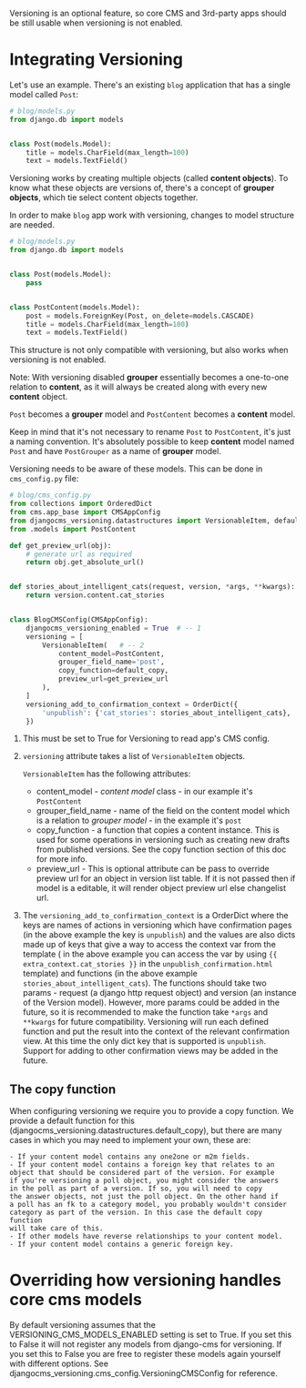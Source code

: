 Versioning is an optional feature, so core CMS and 3rd-party apps
should be still usable when versioning is not enabled.

# Integrating Versioning

Let's use an example. There's an existing `blog` application
that has a single model called `Post`:

```python
# blog/models.py
from django.db import models


class Post(models.Model):
    title = models.CharField(max_length=100)
    text = models.TextField()
```

Versioning works by creating multiple objects (called **content objects**).
To know what these objects are versions of, there's a concept of **grouper objects**,
which tie select content objects together.

In order to make `blog` app work with versioning, changes to model structure are needed.

```python
# blog/models.py
from django.db import models


class Post(models.Model):
    pass


class PostContent(models.Model):
    post = models.ForeignKey(Post, on_delete=models.CASCADE)
    title = models.CharField(max_length=100)
    text = models.TextField()
```

This structure is not only compatible with versioning,
but also works when versioning is not enabled.

Note: With versioning disabled **grouper** essentially becomes a one-to-one
relation to **content**, as it will always be created along with
every new **content** object.

`Post` becomes a **grouper** model and `PostContent` becomes a **content** model.

Keep in mind that it's not necessary to rename `Post` to `PostContent`,
it's just a naming convention. It's absolutely possible to keep **content** model
named `Post` and have `PostGrouper` as a name of **grouper** model.

Versioning needs to be aware of these models. This can be done in `cms_config.py` file:

```python
# blog/cms_config.py
from collections import OrderedDict
from cms.app_base import CMSAppConfig
from djangocms_versioning.datastructures import VersionableItem, default_copy
from .models import PostContent

def get_preview_url(obj):
    # generate url as required
    return obj.get_absolute_url()


def stories_about_intelligent_cats(request, version, *args, **kwargs):
    return version.content.cat_stories


class BlogCMSConfig(CMSAppConfig):
    djangocms_versioning_enabled = True  # -- 1
    versioning = [
        VersionableItem(   # -- 2
            content_model=PostContent,
            grouper_field_name='post',
            copy_function=default_copy,
            preview_url=get_preview_url
        ),
    ]
    versioning_add_to_confirmation_context = OrderDict({
        'unpublish': {'cat_stories': stories_about_intelligent_cats},
    })
```

1. This must be set to True for Versioning to read app's CMS config.
2. `versioning` attribute takes a list of `VersionableItem` objects.

    `VersionableItem` has the following attributes:

    - content_model - *content model* class - in our example it's `PostContent`
    - grouper_field_name - name of the field on the content model which is
    a relation to *grouper model* - in the example it's `post`
    - copy_function - a function that copies a content instance. This is
    used for some operations in versioning such as creating new drafts
    from published versions. See the copy function section of this doc for more info.
    - preview_url - This is optional attribute can be pass to override preview url for an object in version list
    table. If it is not passed then if model is a editable, it will render object preview url else
    changelist url.
3. The `versioning_add_to_confirmation_context` is a OrderDict where the keys are
   names of actions in versioning which have confirmation pages (in the
   above example the key is `unpublish`) and the values are also dicts made up
   of keys that give a way to access the context var from the template (
   in the above example you can access the var by using `{{ extra_context.cat_stories }}`
   in the `unpublish_confirmation.html` template) and functions (in
   the above example `stories_about_intelligent_cats`).
   The functions should take two params - request (a django http request object)
   and version (an instance of the Version model). However, more params
   could be added in the future, so it is recommended to make the function
   take `*args` and `**kwargs` for future compatibility.
   Versioning will run each defined function and put the result
   into the context of the relevant confirmation view.
   At this time the only dict key that is supported is `unpublish`.
   Support for adding to other confirmation views may be added in the future.


## The copy function
When configuring versioning we require you to provide a copy function.
We provide a default function for this (djangocms_versioning.datastructures.default_copy),
but there are many cases in which you may need to implement your own, these are:

    - If your content model contains any one2one or m2m fields.
    - If your content model contains a foreign key that relates to an
    object that should be considered part of the version. For example
    if you're versioning a poll object, you might consider the answers
    in the poll as part of a version. If so, you will need to copy
    the answer objects, not just the poll object. On the other hand if
    a poll has an fk to a category model, you probably wouldn't consider
    category as part of the version. In this case the default copy function
    will take care of this.
    - If other models have reverse relationships to your content model.
    - If your content model contains a generic foreign key.


# Overriding how versioning handles core cms models
By default versioning assumes that the VERSIONING_CMS_MODELS_ENABLED setting
is set to True. If you set this to False it will not register any models
from django-cms for versioning. If you set this to False you are free to
register these models again yourself with different options.
See djangocms_versioning.cms_config.VersioningCMSConfig for reference.
